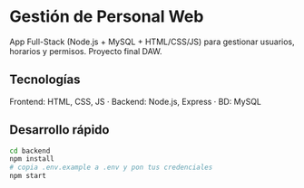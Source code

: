 # Gestión de Personal Web
App Full-Stack (Node.js + MySQL + HTML/CSS/JS) para gestionar usuarios, horarios y permisos. Proyecto final DAW.

## Tecnologías
Frontend: HTML, CSS, JS · Backend: Node.js, Express · BD: MySQL

## Desarrollo rápido
```bash
cd backend
npm install
# copia .env.example a .env y pon tus credenciales
npm start
